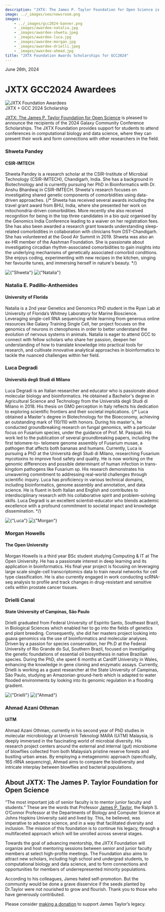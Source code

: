 ```yaml
---
description: "JXTX: The James P. Taylor Foundation for Open Science is pleased to announce the 2024 GCC scholarship recipients."
image: ../_images/seo/newsroom.png
images:
    - ../_images/gcc2024-banner.png
    - _images/awardee-natalia.jpg
    - _images/awardee-shweta.jpeg
    - _images/awardee-luca.jpg
    - _images/awardee-morgan.jpg
    - _images/awardee-drielli.jpeg
    - _images/awardee-ahmad.jpg
title: "JXTX Foundation Awards Scholarships for GCC2024"
---
```


<Date>June 26th, 2024</Date>

# JXTX GCC2024 Awardees

<Image alt="JXTX Foundation Awardees" image={props.images[0]} />

<Figcaption>JXTX + GCC 2024 Scholarship</Figcaption>

[JXTX: The James P. Taylor Foundation for Open Science][1] is pleased to announce the recipients of the 2024 Galaxy Community Conference Scholarships. The JXTX Foundation provides support for students to attend conferences in computational biology and data science, where they can present their work and form connections with other researchers in the field.


<Awardees>
<GridUnus>


<Awardee>
<AwardeeContent>
<h3>Shweta Pandey</h3>
<h4>CSIR-IMTECH</h4>

Shweta Pandey is a research scholar at the CSIR-Institute of Microbial Technology (CSIR-IMTECH), Chandigarh, India. She has a background in Biotechnology and is currently pursuing her PhD in Bioinformatics with Dr. Anshu Bhardwaj in CSIR-IMTECH. Shweta's research focuses on investigating shared genetic components of comorbidities using data-driven approaches.
{/*  Shweta has received several awards including the travel grant award from BHU, India, where she presented her work on mitochondria-driven comorbidities. More recently she also received recognition for being in the top three candidates in a bio quiz organised by the Genomics India Conference leading to a waiver on her registration fees. She has also been awarded a research grant towards understanding sleep-related comorbidities in collaboration with clinicians from DST-Chandigarh. 
She has volunteered at the Good Air Summit in 2019. Shweta was also an ex-HR member of the Aashman Foundation. She is passionate about investigating circadian rhythm-associated comorbidities to gain insights into the underlying mechanisms of genetically associated comorbid conditions. She enjoys coding, experimenting with new recipes in the kitchen, singing her favourite tunes, and immersing herself in nature's beauty.  */}


</AwardeeContent>
<Image alt={"Shweta"} image={props.images[2]} />
</Awardee>


<Awardee>
<Image alt={"Natalia"} image={props.images[1]} />
<AwardeeContent>
<h3>Natalia E. Padillo-Anthemides</h3>
<h4>University of Florida</h4>


Natalia is a 2nd year Genetics and Genomics PhD student in the Ryan Lab at University of Florida’s Whitney Laboratory for Marine Bioscience.  Leveraging single-cell RNA sequencing while learning from generous online resources like Galaxy Training Single Cell, her project focuses on the genomics of neurons in ctenophores in order to better understand the evolution of nervous systems in animals.  Natalia is eager to attend GCC to connect with fellow scholars who share her passion, deepen her understanding of how to translate knowledge into practical tools for research, and cultivate innovative analytical approaches in bioinformatics to tackle the nuanced challenges within her field.

</AwardeeContent>
</Awardee>


<Awardee>
<AwardeeContent>

<h3>Luca Degradi</h3>
<h4>Università degli Studi di Milano</h4>

Luca Degradi is an Italian researcher and educator who is passionate about molecular biology and bioinformatics. He obtained a Bachelor&#39;s degree in Agricultural Science and Technology from the Università degli Studi di Milano in 2018. His thesis on GMO perception in Italy reflects his dedication to exploring scientific frontiers and their societal implications.
{/*  Luca obtained a Master&#39;s degree in Biotechnology for the Bioeconomy, achieving an outstanding mark of 110/110 with honors. During his master&#39;s, he conducted groundbreaking research on fungal genomics, with a particular focus on Fusarium species, under the guidance of Prof. M. Pasquali. His work led to the publication of several groundbreaking papers, including the first telomere-to- telomere genome assembly of Fusarium musae, a pathogen that affects both bananas and humans. 
Currently, Luca is pursuing a PhD at the Università degli Studi di Milano, researching Fusarium mycotoxins to improve food safety and quality. He is now working on the genomic differences and possible determinant of human infection in trans-kingdom pathogens like Fusarium sp. His research demonstrates his unwavering commitment to addressing real-world challenges through scientific inquiry. 
Luca has proficiency in various technical domains, including bioinformatics, genome assembly and annotation, and data science. He is fluent in both Italian and English and contributes to interdisciplinary research with his collaborative spirit and problem-solving skills. Luca Degradi is an excellent scientist-educator who blends academic excellence with a profound commitment to societal impact and knowledge dissemination.  */}

</AwardeeContent>
<Image alt={"Luca"} image={props.images[3]} />
</Awardee>

<Awardee>
<Image alt={"Morgan"} image={props.images[4]} />
<AwardeeContent>
<h3>Morgan Howells</h3>
<h4>The Open University</h4>


Morgan Howells is a third year BSc student studying Computing & IT at The Open University. He has a passionate interest in deep learning and its application in bioinformatics. His final year project is focusing on leveraging large scale single-cell transcriptomics data to train neural networks for cell type classification. He is also currently engaged in work conducting scRNA-seq analysis to profile and track changes in drug-resistant and sensitive cells within prostate cancer tissues.

</AwardeeContent>
</Awardee>

<Awardee>
<AwardeeContent>
<h3>Drielli Canal</h3>
<h4>State University of Campinas, São Paulo</h4>

Drielli graduated from Federal University of Espírito Santo, Southeast Brazil, in Biological Sciences which enabled her to go into the fields of genetics and plant breeding. Consequently, she did her masters project looking into guava genomics via the use of bioinformatics and molecular analyses. Driven by a passion for species conservation, her Ph.D at the Federal University of Rio Grande do Sul, Southern Brazil, focused on investigating the genetic foundations of essential oil biosynthesis in native Brazilian species. During the PhD, she spent 6 months at Cardiff University in Wales, enhancing the knowledge in gene cloning and enzymatic assays. Currently, Drielli is working as a guest researcher at the State University of Campinas, São Paulo, studying an Amazonian ground-herb which is adapted to water flooded environments by looking into its genomic regulation in a flooding gradient.


</AwardeeContent>
<Image alt={"Drielli"} image={props.images[5]} />
</Awardee>

<Awardee>
<Image alt={"Ahmad"} image={props.images[6]} />
<AwardeeContent>
<h3>Ahmad Azani Othman</h3>
<h4>UiTM</h4>

Ahmad Azani Othman, currently in his second year of PhD studies in molecular microbiology at Universiti Teknologi MARA (UiTM) Malaysia, is deeply immersed in the fascinating world of microbial diversity. His research project centers around the external and internal (gut) microbiome of blowflies collected from both Malaysia’s pristine reserve forests and bustling urban areas. By employing a metagenomic approach (specifically, 16S rRNA sequencing), Ahmad aims to compare the biodiversity and intricate interplay between blowflies and bacterial populations.


</AwardeeContent>
</Awardee>

</GridUnus>
</Awardees>

## About JXTX: The James P. Taylor Foundation for Open Science

“The most important job of senior faculty is to mentor junior faculty and students.” These are the words that Professor [James P. Taylor][3], the Ralph S. O’Connor Professor at the Departments of Biology and Computer Science at Johns Hopkins University said and lived by. This, he believed, was imperative to advance science, and in a way that facilitated diversity and inclusion. The mission of this foundation is to continue his legacy, through a multifaceted approach which will be unrolled across several stages.

Towards the goal of advancing mentorship, the JXTX Foundation will organize and host mentoring sessions between senior and junior faculty members at select high-profile meetings. The Foundation also aims to attract new scholars, including high school and undergrad students, to computational biology and data science, and to form connections and opportunities for members of underrepresented minority populations.

According to his colleagues, James hated self-promotion. But the community would be done a grave disservice if the seeds planted by Dr.Taylor were not nourished to grow and flourish. Thank you to those who have generously contributed.

Please consider [making a donation][4] to support James Taylor’s legacy.

[1]: /about
[2]: https://meetings.cshl.edu/meetings.aspx?meet=GENOME&year=23
[3]: https://galaxyproject.org/jxtx/
[4]: /donate

